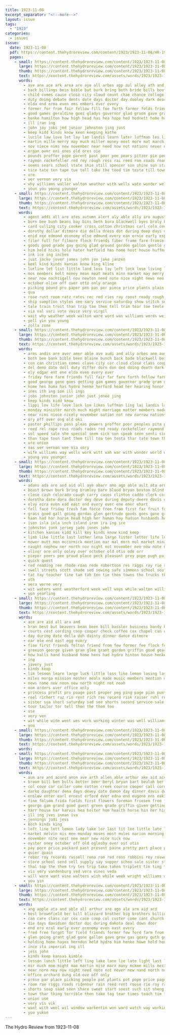```yaml
---
title: 1923-11-08
excerpt_separator: "<!--more-->"
layout: issue
tags:
  - "1923"
categories:
  - issues
issue:
  date: 1923-11-08
  pdf: https://content.thehydroreview.com/content/1923/1923-11-08/HR-1923-11-08.pdf
  pages:
    - small: https://content.thehydroreview.com/content/1923/1923-11-08/small/HR-1923-11-08-01.jpg
      large: https://content.thehydroreview.com/content/1923/1923-11-08/large/HR-1923-11-08-01.jpg
      thumb: https://content.thehydroreview.com/content/1923/1923-11-08/thumbnails/HR-1923-11-08-01.jpg
      text: https://content.thehydroreview.com/assets/words/1923/1923-11-08/HR-1923-11-08-01.txt
      words:
        - ave ane ace ark area are aye all arbes app aul alley ath and argy
        - back billings bein bible but burk bring both bride bills bout bee best bandy bank been bill bros bunch brother ber brown blaine bradshaw bers burd board bright business baptist bade
        - child comes cause close city cloud count chae chance college christian class cay cutting common church come caddo came con
        - duty doing debate dents date days doctor day dooley dark dear dollar down does done
        - elda end erma even ems embers ever every
        - former for from fair fellow fill foe forth farmer folds friends far friday fees foot found floor friend farewell first freedom firm field fruit fine flower
        - good games geraldine goes gladys governor glad groom gave grade going getting gram
        - henke hamilton how high head has hea hope hed hodnett home hool hydro her hen honor held him had hore hes hould horn herndon hold hot hearing
        - ill iran ing
        - john jay jobs jed junior johnston jing just
        - keep kidd kinds know keen keeping kathe
        - lucile law love let lay lan landis learn later luffman les light ley little lot learned life likes lea long left last loss
        - martin mille merry may much miller money most more mat march minister monday man med morning many mea matter members mor minnie mark
        - nov niece nims new november near need now not nations never night narrow nance ning
        - organ over oni ones old ores oie
        - pounds proffer pope parent past poor pee pears pitzer pie people present pate place pastor pitman pas page patient proper pro pay part phillips peris point
        - raymon rockefeller red rey rough ress rai reed rom roads ready rate reside ree ruth real
        - seems sears school state shie still spencer son shine sun start stockton sick such surprise seem stormy speak shee sense stay she seen story snapp second sed sales saturday six sugai speed senior sunday suit sol seig small special see stick show shelton short states sale south
        - tice tate ten tape tue tell take the teed tim testa till town them toa than thai too tha ton thomas trapp trust times thet talk
        - ure
        - ver vernon very via
        - why williams waller walton weather with wells wate wonder well weare will way work warm while was wash watch world
        - youn you young younger
    - small: https://content.thehydroreview.com/content/1923/1923-11-08/small/HR-1923-11-08-02.jpg
      large: https://content.thehydroreview.com/content/1923/1923-11-08/large/HR-1923-11-08-02.jpg
      thumb: https://content.thehydroreview.com/content/1923/1923-11-08/thumbnails/HR-1923-11-08-02.jpg
      text: https://content.thehydroreview.com/assets/words/1923/1923-11-08/HR-1923-11-08-02.txt
      words:
        - agent addi all are ates autumn alert aly able ally aro august alling and axe aura angels auner ago aday
        - born bee bush beans bay bins beth bora blackwell byes braly below brother bros bath body bethel boys business but been butt beggs bel buy border burn bridge brecht bernard bright buggy beza boston blue bei birth black best big bones
        - card culling city cooker cross cotton christmas carl colo cousin cal coats con cackler cold comb can come cen came covington church cox cases corners check cecil child cliff cam center caddo
        - dorothy dollar ditmore die della dress dot during deep days dinsmore dan dixie daughter double down dark dainty day does
        - enid exe edmond economy else edmund every ean ernie early espe
        - filer full for filmore flock friends fiber frame fare froese frost former first fam faithful foot folks frank fellow fitzpatrick felton friday fingers from fortune fast
        - goods good grade gay going glad ground gordon gallon gentle george gana gates
        - him held hicks hole hater hatfield has home host house huffman health henry hes happy high husband half herbert hinton head her hor harry hen heidebrecht hook hydro hae hot hour harm heart heide hens
        - ink ice ing inches
        - just jacko jover james john jon jake janzen
        - keel kind kinds kansas know king kline
        - lurline let list little land loss lay left lock lose living low lit large life look lake late lodi later last
        - mos members molt money mean moat meats minn market may merry march mullin more meres mountain monday maclean made main method marion moses miss mens mis man
        - near now nachtigall nov newton need note nice night news neo not never nails neighbors noy noon
        - october olive off over otto only orange
        - picking pound pro paper pen pas per piece price plants plain plant pearly points paxton paul place pank pottle pounds pleasant patters people
        - qua
        - rose rust room ratz rates rec red ries ray roost ready rough rice ringling regular run round
        - ship sumption styles see sary service saturday show stitch session such store seen seed sion spencer seeds she save shirts sons said shore severe sell san side six selling short smith sider state schools solid strong stocking stairs samples season september say supply sunday sun sale son stock style set shanks stockton suit stay sister
        - tale train trust than trip tae then tell trim tear toe teele talkington tine taylor table thi times town till the tiny them tuy taken too
        - via val vari vote voice very virgil
        - wait why weather week walton ware word was williams words wei wing wedel wish well wil warkentin wife wonder weatherford walter worn wood with weeks will weight work wear worlds way
        - yell yin you young
        - zolla zone
    - small: https://content.thehydroreview.com/content/1923/1923-11-08/small/HR-1923-11-08-03.jpg
      large: https://content.thehydroreview.com/content/1923/1923-11-08/large/HR-1923-11-08-03.jpg
      thumb: https://content.thehydroreview.com/content/1923/1923-11-08/thumbnails/HR-1923-11-08-03.jpg
      text: https://content.thehydroreview.com/assets/words/1923/1923-11-08/HR-1923-11-08-03.txt
      words:
        - arms andis are aver amer able ave audi and ally arbes ane aud all ark ani alley
        - both bee bank bible been blaine bunch back bade blackwell bein bills brown brother bandy ber best bers bradshaw bring balak but bot board business born baptist burk billings
        - con can christian comes clave city cor cloud close class coup char county chi cutting church christi chance count caddo common came come college child
        - del demo date doll duty differ dorn don ded doing death dark day days done doctor dawn der dudley
        - ely edgar ent ene elda even every ever
        - friday fore farm friends full fair far fare forth fellow farmer foist forget floor fine folds frie friend from for first found foot fill firm fay farewell former fees
        - good george gene goes getting gam games governor grade gram ground glad groom going
        - home hes huma has hydro henke herford head her hearing honor henk how hera heard had herndon hold high heir house hem hope hot huffman held him
        - ines ith ing ion ill ings
        - jobs johnston junior john just jenee jing
        - keep kinds kidd know
        - lippi lov life love luck lon likes luffman ling lai landis last laws learned lopes lied left land loss let later little learn
        - monday minister march much might marriage matter members made mor miller more many miss merry morning mers martin medica man moa may mat
        - near nims niece nicely november nation not new narrow nations need nov ning now night
        - ory off over ong old oki
        - pastor phillips pass pleas powers proffer poor peoples pita place proper pense page past peace patient phillip perish pay present pope pro prise people pretty pate pitman pounds part perfect pie
        - reed rel rope rous roads rades red ready rockefeller raymond rey real rough
        - sol speed sale she special seem sick son speak seen senti sin sun sunday sermons sadd sei show stormy sad saturday set stone snapp sor shall south staney small sears sed stay start seed such states ship spencer state shen sir sup six suit see second sit short senior school stick story sense
        - than tape toon tant them till toa ten testa thar tate town then take times tian trust talk the thi tha too
        - ure union
        - vas ver vernon vee via very
        - wife williams way wells work witt wah war with wonder world why warm weather was wave well walton ward will
        - young you younger
    - small: https://content.thehydroreview.com/content/1923/1923-11-08/small/HR-1923-11-08-04.jpg
      large: https://content.thehydroreview.com/content/1923/1923-11-08/large/HR-1923-11-08-04.jpg
      thumb: https://content.thehydroreview.com/content/1923/1923-11-08/thumbnails/HR-1923-11-08-04.jpg
      text: https://content.thehydroreview.com/assets/words/1923/1923-11-08/HR-1923-11-08-04.txt
      words:
        - adams ada are and aid all aye abarr amo ago able ault ata arnold age arrell annie ang ast
        - boast brown burk bring brumley bare blood bryan boston blind bales bart barnes blanchard business brother blakley braly but been bowels bloom block baik barret bathe began body big bay back butler bright baughman butcher bristow
        - close cash colorado cough carry cases clinton caddo clerk corn come chairs call cook counter cordell chapel cone credit county cate city cutting cope cedar convey courts chronic cox copes cream cee cool cane cost
        - dorotha date dora doctor dey dove during deputy deere davis dresser days dunithan dise day daughter dinner
        - elvy ezra even ead east end every ever ene ener ehart
        - fell face friday fresh fam force free from first far fruit forty frost for few fine floor farm fred fry fey frame faye
        - grass good gall going gordan glen gertrude goods goes gone grandson geng gia given
        - haan had har horse head high her human hay hudson husbands hea hinton henry how hydro home hand heidebrecht has hatfield homes hensley hamilton hold hastings
        - ison isla iola inch island iron ira ing ice
        - johnston junk jersey jade jones john
        - kitchen kansas kidd kill key kinds know kind keep
        - limb like little last luther lena large lister letter life left lack lime louis lin lit light lake lane ley lot long
        - mower mutt men mccormick mention mar mal morn mol market mina mckee moy mare mcnary must mules made menary mis money many mile mule mala mendy mak miles miss mound morning milk monday
        - naught nephew ner north nov night not november nee new note nose need
        - oliver ore only ooley over october old otis ode orr
        - pieper peers pee proud place peck pleasant prey pope pugh pair phe paxton pon poon pass per points public priday police pone pha pounds point paper proper
        - quick quest
        - red reading ree rhode roan rede robertson res riggs ray rie rake robert rocks rust rockers rose rater roller rex ridge rae
        - swell streets scott shade sed sewing safe simmons school south shoe suppe sweeper sunday saturday struck sept said span sell stover seat stone sheller show sir seems see sun sale spine supply states son seek suckling sher sik singer springs shoats spain side staggers stove smooth sole sunshine she set soe spencer sur special state
        - tat tay teacher tine tam tah ton tie then towns tho trucks them too ted tee table town the toy tank
        - uth
        - vera verne very
        - wit waters went weatherford week well ways while walton williams weeks want west way wil wife wells wilson wagon with wee was wall wheat will weight
        - yon yearling
    - small: https://content.thehydroreview.com/content/1923/1923-11-08/small/HR-1923-11-08-05.jpg
      large: https://content.thehydroreview.com/content/1923/1923-11-08/large/HR-1923-11-08-05.jpg
      thumb: https://content.thehydroreview.com/content/1923/1923-11-08/thumbnails/HR-1923-11-08-05.jpg
      text: https://content.thehydroreview.com/assets/words/1923/1923-11-08/HR-1923-11-08-05.txt
      words:
        - ace are aid all ara and
        - bran best but beavers bean been bill bassler business bandy begin bradley bank buy
        - courts cost cording coop cooper check coffee cox chapel can clinton city clea clyde
        - day during date della doh dainty dinner dance ditmore
        - ear ele end east egg every
        - fine first friends felton friend from few former fee flock fede foot falling farm for foote
        - greeson george given gram glee grant gordon griffin good geary gave gray
        - how halls hand husband home hens had hydro hinton house henke hall her henson harrow horse hus has hurry hey hero
        - ing
        - javery just
        - kinds keep
        - lim lesson learn large luck little loss like lemon losing last lurch
        - miles morga mission mosher meals made music members mention many moy masse morning man monday miss most mis mors
        - news name now noon new north night not noah
        - oom orders over office only
        - princess profit pro poage post proper peg ping page pian punt pull potter price plenty per pie pollard paek pot pipes place pleasant paper pay path pack
        - reel richert ruz rin rent rich res record risk raiser ruhl rear room real
        - sister sua short saturday sad see shorts second service sale step standard student state sales strong special sweet sunday sion sell son shelter street ser starring stones she set school side sin season skipper scott
        - tour tailor tor tell then the them too
        - use
        - very ven
        - wit while wide went wes work working winter was well williams watch weather write welcome with will way
        - you
    - small: https://content.thehydroreview.com/content/1923/1923-11-08/small/HR-1923-11-08-06.jpg
      large: https://content.thehydroreview.com/content/1923/1923-11-08/large/HR-1923-11-08-06.jpg
      thumb: https://content.thehydroreview.com/content/1923/1923-11-08/thumbnails/HR-1923-11-08-06.jpg
      text: https://content.thehydroreview.com/assets/words/1923/1923-11-08/HR-1923-11-08-06.txt
      words:
    - small: https://content.thehydroreview.com/content/1923/1923-11-08/small/HR-1923-11-08-07.jpg
      large: https://content.thehydroreview.com/content/1923/1923-11-08/large/HR-1923-11-08-07.jpg
      thumb: https://content.thehydroreview.com/content/1923/1923-11-08/thumbnails/HR-1923-11-08-07.jpg
      text: https://content.thehydroreview.com/assets/words/1923/1923-11-08/HR-1923-11-08-07.txt
      words:
        - aun are and acord anon ave arth allen able arthur ake aid acer all ani
        - broom bill ben bulls better beer beryl bryan bart beulah ber barber boschert best bird bunch bruce baby but block buy been business
        - col cove car caller come cotton creek course cooper call cornell collet change cox comes ceres curtis claude colts city candy cecil cas cash corn
        - darko daughter dena days dewey date damon day dinner davis duna daily deal dew
        - enslow enter earl ernest erford ever edna end eugene ens eakin ethel ear ele emma edison every
        - fine folsom frida fields first flowers foreman friesen free fred fortune from ford fry for frank furnish few fost fill friend freeze frankie faith farm
        - george gam grand good guest green grade griffin given getting german greeson ghost going
        - harr house har harvis hea holter hom health horse hin her high hurt hollis hud hank has hydro heed had henry henke hastin hest hour hae home
        - ill ing ives inman iva
        - jennings judi jess
        - koch kinds king
        - left line lett lemon lady lake lor last lit lee little late leona lose laughter low lawter lasater like
        - market melvin mis mee monday moses most mules marion morning made mound mond moore miller milch more miss mills mexico moun mor med
        - november nite nest nee near new nice nick now
        - oyster oney october off old oglesby over ost otis
        - pay pore price packard past present paine pretty part place perry
        - quier quain
        - reber roy records russell reno rom red ross robbins rey roswell rockhold roan real roe ready ray raymond
        - store school send sell supply say supper schoo sale sister still saturday sunday she such ser sons sana sines scotch set sheets said spain scarth sak save shelton service sese sone scott sam see strong sang sun sol soon selling stove sick
        - thal top the them try tes trip take taken triplett tin ting tra taylor thelma tast ten
        - vis very vandenburg ved vera vines veda
        - will ware want wine walters wish while week wright williams wife was went work watch wisel weatherford with west weather wonder willard
        - you yin
    - small: https://content.thehydroreview.com/content/1923/1923-11-08/small/HR-1923-11-08-08.jpg
      large: https://content.thehydroreview.com/content/1923/1923-11-08/large/HR-1923-11-08-08.jpg
      thumb: https://content.thehydroreview.com/content/1923/1923-11-08/thumbnails/HR-1923-11-08-08.jpg
      text: https://content.thehydroreview.com/assets/words/1923/1923-11-08/HR-1923-11-08-08.txt
      words:
        - ang apple ata and able all arthur are ago ale arm aid ard
        - best brownfield ber bill blizzard brother big brothers billings business bible but been bring back buy blackwell better bran
        - can care class car cox case coop col custer come cant church came call city cooper cases
        - die days davidson doctor doc during dakota deal down door
        - end ero eral early ever economy even east every
        - fred free forget for field friends former few ford farm from fording fail first far
        - glen going grant glad gone gallon gave grow gas geary guth good
        - holding home hayes herndon held hydro him henke howe hold house harry has had hoe hatten honesty hatfield hedges how hamilton
        - ince ita imperial ing ill
        - jess john
        - kinds keep kansas kimble
        - lesson lunch little left ling lake lane lie late light last lowell look long
        - mir much moe might man martin mise marx many mckee mills mexico morning miles merle monday
        - near nore ney now night need note not never new nand north nov nile november negro
        - office orchard oung old ove off only
        - prose par place picking people pat plants pot pope price page pale penny pair per
        - room rae riggs roads ridenour rain reed rent roose rie roy ray raw roe ree river
        - shorts soap saad seen share sweet start soest such sit sheng sake stoops sale sells stockton schaffner south sid scott snyder supply still saturday saving stock summer santa salts store sack streets spencer styles steppe souvenir stunz salt sal stone see station school
        - town thar thing terrible then take tag tear times teach tim toe toms the trip them tuck thi tell
        - union use
        - very vis vik
        - want with wool wil window warkentin won ward watch way working weeks was west weatherford will world week went wearing well while winter waller
        - you yukon
---
```


The Hydro Review from 1923-11-08

<!--more-->

